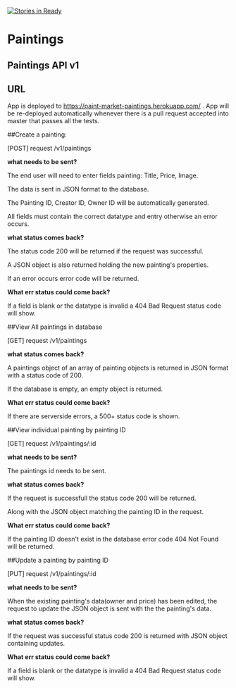 [![Stories in Ready](https://badge.waffle.io/Paint-market/paintings.png?label=ready&title=Ready)](https://waffle.io/Paint-market/paintings)

# Paintings
## Paintings API  v1

## URL
App is deployed to https://paint-market-paintings.herokuapp.com/ . App will be re-deployed automatically whenever there is a pull request accepted into master that passes all the tests.

##Create a painting:

[POST] request /v1/paintings

**what needs to be sent?**

The end user will need to enter fields painting: Title, Price, Image.

The data is sent in JSON format to the database.

The Painting ID, Creator ID, Owner ID will be automatically generated.

All fields must contain the correct datatype and entry otherwise an error occurs.

**what status comes back?**

The status code 200 will be returned if the request was successful.

A JSON object is also returned holding the new painting's properties.

If an error occurs error code will be returned.


**What err status could come back?**

If a field is blank or the datatype is invalid a 404 Bad Request status code will show.

##View All paintings in database

[GET] request /v1/paintings

**what status comes back?**

A paintings object of an array of painting objects is returned in JSON format with a status code of 200.

If the database is empty, an empty object is returned.

**What err status could come back?**

If there are serverside errors, a 500+ status code is shown.

##View individual painting by painting ID

[GET] request /v1/paintings/:id

**what needs to be sent?**

The paintings id needs to be sent.

**what status comes back?**

If the request is successfull the status code 200 will be returned.

Along with the JSON object matching the painting ID in the request.

**What err status could come back?**

If the painting ID doesn't exist in the database error code 404 Not Found will be returned.

##Update a painting by painting ID

[PUT] request /v1/paintings/:id

**what needs to be sent?**

When the existing painting's data(owner and price) has been edited, the request to update the JSON object is sent with the the painting's data.

**what status comes back?**

If the request was successful status code 200 is returned with JSON object containing updates.

**What err status could come back?**

If a field is blank or the datatype is invalid a 404 Bad Request status code will show.

